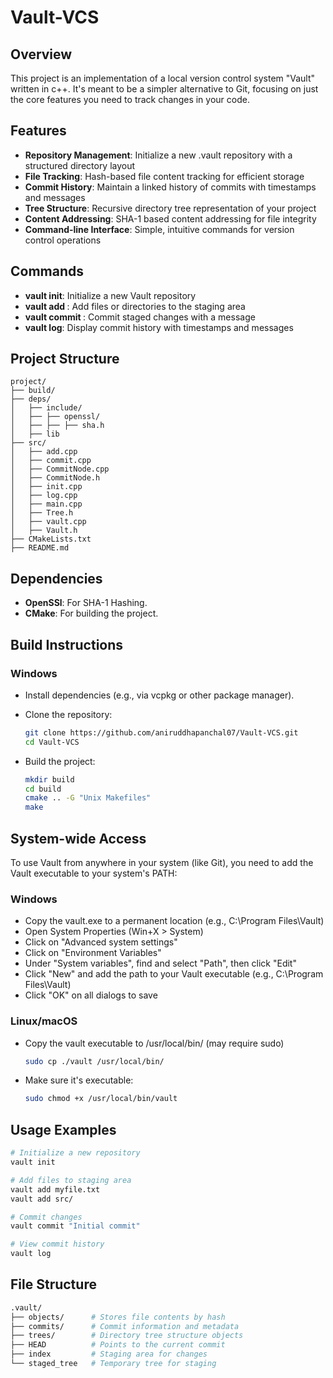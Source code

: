 # Vault-VCS

## Overview
This project is an implementation of a local version control system "Vault" written in c++. It's meant to be a simpler alternative to Git, focusing on just the core features you need to track changes in your code.

## Features

- **Repository Management**: Initialize a new .vault repository with a structured directory layout
- **File Tracking**: Hash-based file content tracking for efficient storage
- **Commit History**: Maintain a linked history of commits with timestamps and messages
- **Tree Structure**: Recursive directory tree representation of your project
- **Content Addressing**: SHA-1 based content addressing for file integrity
- **Command-line Interface**: Simple, intuitive commands for version control operations

## Commands

- **vault init**: Initialize a new Vault repository
- **vault add <path>**: Add files or directories to the staging area
- **vault commit <message>**: Commit staged changes with a message
- **vault log**: Display commit history with timestamps and messages

## Project Structure

```
project/
├── build/
├── deps/
│   ├── include/
│   ├── ├── openssl/
│   ├── ├── ├── sha.h 
│   ├── lib
├── src/
│   ├── add.cpp
│   ├── commit.cpp
│   ├── CommitNode.cpp
│   ├── CommitNode.h
│   ├── init.cpp
│   ├── log.cpp
│   ├── main.cpp
│   ├── Tree.h
│   ├── vault.cpp
│   ├── Vault.h
├── CMakeLists.txt
├── README.md
```

## Dependencies

- **OpenSSl**: For SHA-1 Hashing.
- **CMake**: For building the project.


## Build Instructions

### Windows

- Install dependencies (e.g., via vcpkg or other package manager).

- Clone the repository:

  ```bash
  git clone https://github.com/aniruddhapanchal07/Vault-VCS.git
  cd Vault-VCS
  ```

- Build the project:

  ```bash
  mkdir build
  cd build
  cmake .. -G "Unix Makefiles"
  make
  ```

## System-wide Access

To use Vault from anywhere in your system (like Git), you need to add the Vault executable to your system's PATH:

### Windows

- Copy the vault.exe to a permanent location (e.g., C:\Program Files\Vault\)
- Open System Properties (Win+X > System)
- Click on "Advanced system settings"
- Click on "Environment Variables"
- Under "System variables", find and select "Path", then click "Edit"
- Click "New" and add the path to your Vault executable (e.g., C:\Program Files\Vault\)
- Click "OK" on all dialogs to save

### Linux/macOS

- Copy the vault executable to /usr/local/bin/ (may require sudo)

  ```bash
  sudo cp ./vault /usr/local/bin/
  ```

- Make sure it's executable:

  ```bash
  sudo chmod +x /usr/local/bin/vault
  ```

## Usage Examples

  ```bash
  # Initialize a new repository
  vault init

  # Add files to staging area
  vault add myfile.txt
  vault add src/

  # Commit changes
  vault commit "Initial commit"

  # View commit history
  vault log
  ```

## File Structure
  ```bash
  .vault/
├── objects/      # Stores file contents by hash
├── commits/      # Commit information and metadata
├── trees/        # Directory tree structure objects
├── HEAD          # Points to the current commit
├── index         # Staging area for changes
└── staged_tree   # Temporary tree for staging
  ```
